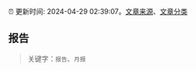 :alarm_clock: 更新时间: 2024-04-29 02:39:07。[文章来源](/README.md)、[文章分类](/TAGS.md)

## 报告


> 关键字：`报告`、`月报`



